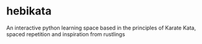 # hebikata
An interactive python learning space based in the principles of Karate Kata, spaced repetition and inspiration from rustlings
